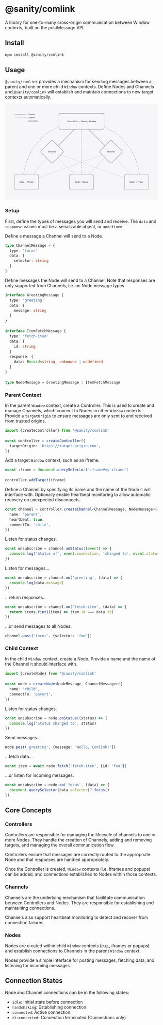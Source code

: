 # @sanity/comlink

A library for one-to-many cross-origin communication between Window contexts, built on the postMessage API.

## Install

```bash
npm install @sanity/comlink
```

## Usage

`@sanity/comlink` provides a mechanism for sending messages between a parent and one or more child `Window` contexts. Define Nodes and Channels and `@sanity/comlink` will establish and maintain connections to new target contexts automatically.

![Comlink Diagram](./comlink-lines.png)

### Setup

First, define the types of messages you will send and receive. The `data` and `response` values must be a serializable object, or `undefined`.

Define a message a Channel will send to a Node.

```ts
type ChannelMessage = {
  type: 'focus'
  data: {
    selector: string
  }
}
```

Define messages the Node will send to a Channel. Note that responses are only supported from Channels, i.e. on Node message types.

```ts
interface GreetingMessage {
  type: 'greeting'
  data: {
    message: string
  }
}

interface ItemFetchMessage {
  type: 'fetch-item'
  data: {
    id: string
  }
  response: {
    data: Record<string, unknown> | undefined
  }
}

type NodeMessage = GreetingMessage | ItemFetchMessage
```

### Parent Context

In the parent `Window` context, create a Controller. This is used to create and manage Channels, which connect to Nodes in other `Window` contexts. Provide a `targetOrigin` to ensure messages are only sent to and received from trusted origins.

```ts
import {createController} from '@sanity/comlink'

const controller = createController({
  targetOrigin: 'https://target-origin.com',
})
```

Add a target `Window` context, such as an iframe.

```ts
const iframe = document.querySelector('iframe#my-iframe')

controller.addTarget(iframe)
```

Define a Channel by specifying its name and the name of the Node it will interface with. Optionally enable heartbeat monitoring to allow automatic recovery on unexpected disconnects.

```ts
const channel = controller.createChannel<ChannelMessage, NodeMessage>({
  name: 'parent',
  heartbeat: true,
  connectTo: 'child',
})
```

Listen for status changes.

```ts
const unsubscribe = channel.onStatus((event) => {
  console.log('Status of', event.connection, 'changed to', event.status)
})
```

Listen for messages...

```ts
const unsubscribe = channel.on('greeting', (data) => {
  console.log(data.message)
})
```

...return responses...

```ts
const unsubscribe = channel.on('fetch-item', (data) => {
  return items.find((item) => item.id === data.id)
})
```

...or send messages to all Nodes.

```ts
channel.post('focus', {selector: 'foo'})
```

### Child Context

In the child `Window` context, create a Node. Provide a name and the name of the Channel it should interface with.

```ts
import {createNode} from '@sanity/comlink'

const node = createNode<NodeMessage, ChannelMessage>({
  name: 'child',
  connectTo: 'parent',
})
```

Listen for status changes.

```ts
const unsubscribe = node.onStatus((status) => {
  console.log('Status changed to', status)
})
```

Send messages...

```ts
node.post('greeting', {message: 'Hello, Comlink!'})
```

...fetch data...

```ts
const item = await node.fetch('fetch-item', {id: 'foo'})
```

...or listen for incoming messages.

```ts
const unsubscribe = node.on('focus', (data) => {
  document.querySelector(data.selector)?.focus()
})
```

## Core Concepts

### Controllers

Controllers are responsible for managing the lifecycle of channels to one or more Nodes. They handle the creation of Channels, adding and removing targets, and managing the overall communication flow.

Controllers ensure that messages are correctly routed to the appropriate Node and that responses are handled appropriately.

Once the Controller is created, `Window` contexts (i.e. iframes and popups) can be added, and connections established to Nodes within those contexts.

### Channels

Channels are the underlying mechanism that facilitate communication between Controllers and Nodes. They are responsible for establishing and maintaining connections.

Channels also support heartbeat monitoring to detect and recover from connection failures.

### Nodes

Nodes are created within child `Window` contexts (e.g., iframes or popups) and establish connections to Channels in the parent `Window` context.

Nodes provide a simple interface for posting messages, fetching data, and listening for incoming messages.

## Connection States

Node and Channel connections can be in the following states:

- `idle`: Initial state before connection
- `handshaking`: Establishing connection
- `connected`: Active connection
- `disconnected`: Connection terminated (Connections only)

